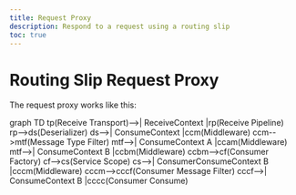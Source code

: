 ```yaml
---
title: Request Proxy
description: Respond to a request using a routing slip
toc: true
---
```


# Routing Slip Request Proxy

The request proxy works like this:

<mermaid>
<div class="mermaid">
graph TD
    tp(Receive Transport)-->| ReceiveContext |rp(Receive Pipeline)
    rp-->ds(Deserializer)
    ds-->| ConsumeContext |ccm(Middleware)
    ccm-->mtf(Message Type Filter)
    mtf-->| ConsumeContext A |ccam(Middleware)
    mtf-->| ConsumeContext B |ccbm(Middleware)
    ccbm-->cf(Consumer Factory)
    cf-->cs(Service Scope)
    cs-->| ConsumerConsumeContext B |cccm(Middleware)
    cccm-->cccf(Consumer Message Filter)
    cccf-->| ConsumeContext B |cccc(Consumer Consume)
</div>
</mermaid>

